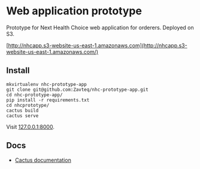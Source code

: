 # Web application prototype

Prototype for Next Health Choice web application for orderers. Deployed on S3.

[http://nhcapp.s3-website-us-east-1.amazonaws.com](http://nhcapp.s3-website-us-east-1.amazonaws.com/)

## Install

```
mkvirtualenv nhc-prototype-app
git clone git@github.com:Zavteq/nhc-prototype-app.git
cd nhc-prototype-app/
pip install -r requirements.txt
cd nhcprototype/
cactus build
cactus serve
```

Visit [127.0.0.1:8000](http://127.0.0.1:8000/).

## Docs

- [Cactus documentation](https://github.com/koenbok/cactus)
